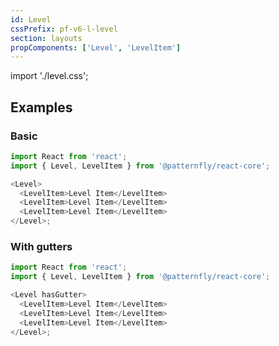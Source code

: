 ```yaml
---
id: Level
cssPrefix: pf-v6-l-level
section: layouts
propComponents: ['Level', 'LevelItem']
---
```


import './level.css';

## Examples

### Basic

```js
import React from 'react';
import { Level, LevelItem } from '@patternfly/react-core';

<Level>
  <LevelItem>Level Item</LevelItem>
  <LevelItem>Level Item</LevelItem>
  <LevelItem>Level Item</LevelItem>
</Level>;
```

### With gutters

```js
import React from 'react';
import { Level, LevelItem } from '@patternfly/react-core';

<Level hasGutter>
  <LevelItem>Level Item</LevelItem>
  <LevelItem>Level Item</LevelItem>
  <LevelItem>Level Item</LevelItem>
</Level>;
```
